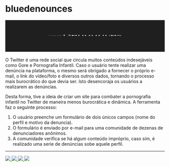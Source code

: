 # bluedenounces

<img src="img/Logo (fundo cinza).png" width="100%" height="100">

O Twitter é uma rede social que circula muitos conteúdos indesejáveis como Gore e Pornografia Infantil. Caso o usuário tente realizar uma denúncia na plataforma, o mesmo será obrigado a fornecer o próprio e-mail, o link do vídeo/foto e diversos outros dados, tornando o processo mais burocrático do que devia ser. Isto desencoraja os usuários a realizarem as denúncias.

Desta forma, tive a ideia de criar um site para combater a pornografia infantil no Twitter de maneira menos burocrática e dinâmica. A ferramenta faz o seguinte processo:

1. O usuário preenche um formulário de dois únicos campos (nome do perfil e motivo da denuncia).
2. O formulário é enviado por e-mail para uma comunidade de dezenas de denunciadores anônimos.
3. A comunidade verifica se há algum conteúdo impróprio, caso sim, é realizado uma serie de denúncias sobe aquele perfil.

<hr>

<p align="left">
  <a href="https://www.youtube.com/channel/UC7qDGDYZ28c8sDYRKjYF9Og" target="_blank">
     <img src="https://img.shields.io/badge/YouTube-00a2e3?style=for-the-badge&logo=youtube&logoColor=white" target="_blank">
  </a>
  <a href="https://www.instagram.com/luan_carstairs" target="_blank">
    <img src="https://img.shields.io/badge/-Instagram-00a2e3?style=for-the-badge&logo=instagram&logoColor=white" target="_blank">
  </a>
  <a href="" target="_blank">
    <img src="https://img.shields.io/badge/Discord-00a2e3?style=for-the-badge&logo=discord&logoColor=white" target="_blank">
  </a> 
  <a href="https://www.linkedin.com/in/luan-costa-de-oliveira-349519200" target="_blank">
    <img src="https://img.shields.io/badge/-LinkedIn-00a2e3?style=for-the-badge&logo=linkedin&logoColor=white" target="_blank">
  </a> 
</p>
